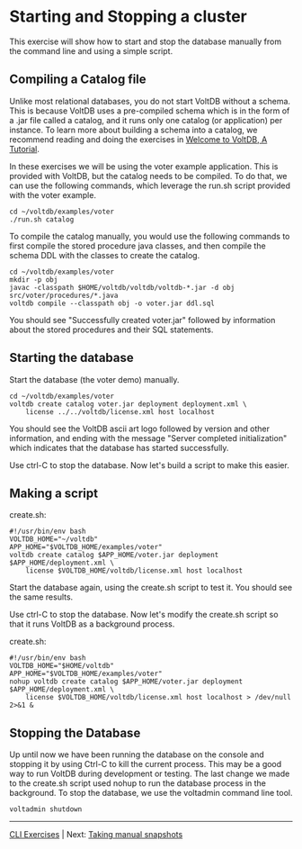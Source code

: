 # Starting and Stopping a cluster #
This exercise will show how to start and stop the database manually from the command line and using a simple script.

## Compiling a Catalog file ##
Unlike most relational databases, you do not start VoltDB without a schema.  This is because VoltDB uses a pre-compiled schema which is in the form of a .jar file called a catalog, and it runs only one catalog (or application) per instance.  To learn more about building a schema into a catalog, we recommend reading and doing the exercises in [Welcome to VoltDB, A Tutorial](http://voltdb.com/docs/tutorial/).

In these exercises we will be using the voter example application.  This is provided with VoltDB, but the catalog needs to be compiled.  To do that, we can use the following commands, which leverage the run.sh script provided with the voter example.

    cd ~/voltdb/examples/voter
    ./run.sh catalog
    
To compile the catalog manually, you would use the following commands to first compile the stored procedure java classes, and then compile the schema DDL with the classes to create the catalog.

    cd ~/voltdb/examples/voter
    mkdir -p obj
    javac -classpath $HOME/voltdb/voltdb/voltdb-*.jar -d obj src/voter/procedures/*.java
    voltdb compile --classpath obj -o voter.jar ddl.sql
    
You should see "Successfully created voter.jar" followed by information about the stored procedures and their SQL statements.

## Starting the database ##
Start the database (the voter demo) manually.  

    cd ~/voltdb/examples/voter
    voltdb create catalog voter.jar deployment deployment.xml \
        license ../../voltdb/license.xml host localhost

You should see the VoltDB ascii art logo followed by version and other information, and ending with the message "Server completed initialization" which indicates that the database has started successfully.

Use ctrl-C to stop the database.  Now let's build a script to make this easier.

## Making a script ##
create.sh:

    #!/usr/bin/env bash
    VOLTDB_HOME="~/voltdb"
    APP_HOME="$VOLTDB_HOME/examples/voter"
    voltdb create catalog $APP_HOME/voter.jar deployment $APP_HOME/deployment.xml \
        license $VOLTDB_HOME/voltdb/license.xml host localhost

Start the database again, using the create.sh script to test it.  You should see the same results.

Use ctrl-C to stop the database.  Now let's modify the create.sh script so that it runs VoltDB as a background process.

create.sh:

    #!/usr/bin/env bash
    VOLTDB_HOME="$HOME/voltdb"
    APP_HOME="$VOLTDB_HOME/examples/voter"
    nohup voltdb create catalog $APP_HOME/voter.jar deployment $APP_HOME/deployment.xml \
        license $VOLTDB_HOME/voltdb/license.xml host localhost > /dev/null 2>&1 &

## Stopping the Database ##

Up until now we have been running the database on the console and stopping it by using Ctrl-C to kill the current process.  This may be a good way to run VoltDB during development or testing.  The last change we made to the create.sh script used nohup to run the database process in the background.  To stop the database, we use the voltadmin command line tool.  

    voltadmin shutdown


--------------

[CLI Exercises](ops_exercises_cli.md) | Next: [Taking manual snapshots](ex_cli_02_snapshots.md)
